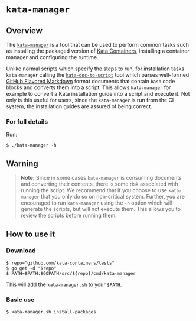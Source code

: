 # `kata-manager`

## Overview

The [`kata-manager`](kata-manager.sh) is a tool that can be used to perform
common tasks such as installing the packaged version of [Kata
Containers](https://github.com/kata-containers), installing a container
manager and configuring the runtime.

Unlike normal scripts which specify the steps to run, for installation tasks
`kata-manager` calling the [`kata-doc-to-script`](/.ci/kata-doc-to-script.sh)
tool which parses well-formed [GitHub Flavored
Markdown](https://github.github.com/gfm) format documents that contain `bash`
code blocks and converts them into a script. This allows `kata-manager` for
example to convert a Kata installation guide into a script and execute it. Not
only is this useful for users, since the `kata-manager` is run from the CI
system, the installation guides are assured of being correct.

### For full details

Run:

```
$ ./kata-manager -h
```

## Warning

> **Note:** Since in some cases `kata-manager` is consuming documents and
> converting their contents, there is some risk associated with running the
> script. We recommend that if you choose to use `kata-manager` that you only
> do so on non-critical system. Further, you are encouraged to run
> `kata-manager` using the `-n` option which will generate the scripts, but
> will not execute them. This allows you to review the scripts before running
> them.

## How to use it

### Download

```
$ repo="github.com/kata-containers/tests"
$ go get -d "$repo"
$ PATH=$PATH:$GOPATH/src/${repo}/cmd/kata-manager
```

This will add the `kata-manager.sh` to your `$PATH`.

### Basic use

```
$ kata-manager.sh install-packages
```
